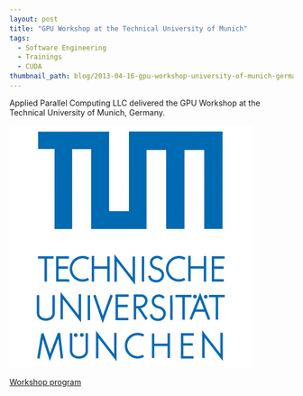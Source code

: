 ```yaml
---
layout: post
title: "GPU Workshop at the Technical University of Munich"
tags:
  - Software Engineering
  - Trainings
  - CUDA
thumbnail_path: blog/2013-04-16-gpu-workshop-university-of-munich-germany/tum_logo.gif
---
```


Applied Parallel Computing LLC delivered the GPU Workshop at the Technical University of Munich, Germany.

![alt text](\assets\img\blog\2013-04-16-gpu-workshop-university-of-munich-germany\tum_logo.gif "Logo Title Text 1")

[Workshop program](\assets\img\blog\2013-04-16-gpu-workshop-university-of-munich-germany\Munich_April2013.pdf)
